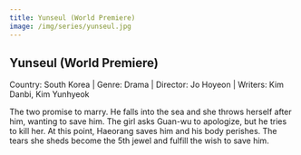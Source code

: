 ```yaml
---
title: Yunseul (World Premiere)
image: /img/series/yunseul.jpg
---
```


## Yunseul (World Premiere)

Country: South Korea | Genre: Drama | Director: Jo Hoyeon | Writers: Kim Danbi, Kim Yunhyeok

The two promise to marry. He falls into the sea and she throws herself after him, wanting to save him. The girl asks Guan-wu to apologize, but he tries to kill her. At this point, Haeorang saves him and his body perishes. The tears she sheds become the 5th jewel and fulfill the wish to save him.

